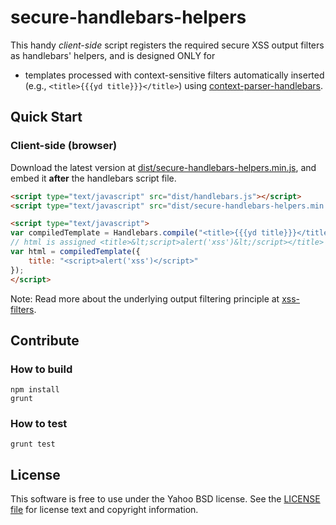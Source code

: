 secure-handlebars-helpers
=========================

This handy *client-side* script registers the required secure XSS output filters as handlebars' helpers, and is designed ONLY for  
- templates processed with context-sensitive filters automatically inserted (e.g., `<title>{{{yd title}}}</title>`) using [context-parser-handlebars](https://www.npmjs.com/package/context-parser-handlebars).

## Quick Start

### Client-side (browser)
Download the latest version at [dist/secure-handlebars-helpers.min.js](./dist/secure-handlebars-helpers.min.js), and embed it **after** the handlebars script file.

```html
<script type="text/javascript" src="dist/handlebars.js"></script>
<script type="text/javascript" src="dist/secure-handlebars-helpers.min.js"></script>

<script type="text/javascript">
var compiledTemplate = Handlebars.compile("<title>{{{yd title}}}</title>");
// html is assigned <title>&lt;script>alert('xss')&lt;/script></title>
var html = compiledTemplate({
	title: "<script>alert('xss')</script>"
});
</script>
```
Note: Read more about the underlying output filtering principle at [xss-filters](https://github.com/yahoo/xss-filters).

## Contribute

### How to build
```
npm install
grunt
```

### How to test
```
grunt test
```

## License
This software is free to use under the Yahoo BSD license. 
See the [LICENSE file](./LICENSE) for license text and copyright information.